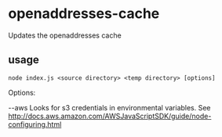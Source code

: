 # openaddresses-cache

Updates the openaddresses cache

## usage

    node index.js <source directory> <temp directory> [options]

Options:

--aws Looks for s3 credentials in environmental variables. See 
http://docs.aws.amazon.com/AWSJavaScriptSDK/guide/node-configuring.html
